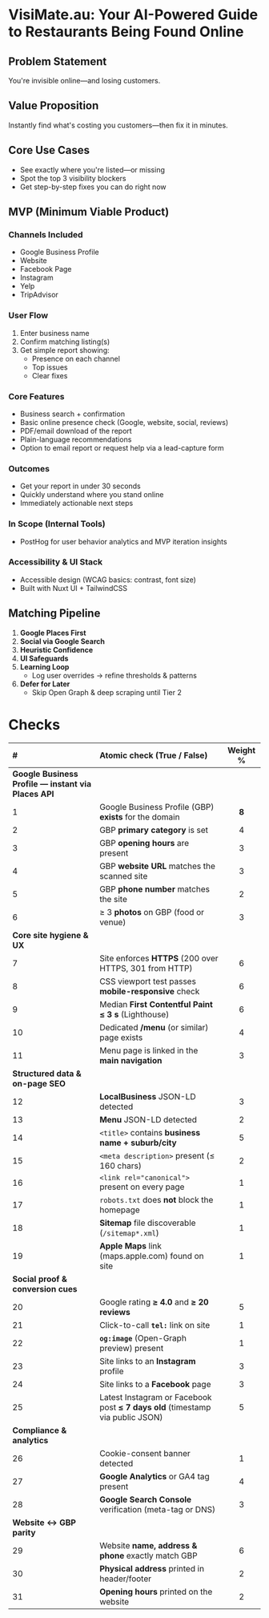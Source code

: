 # VisiMate.au: Your AI-Powered Guide to Restaurants Being Found Online

## Problem Statement

You're invisible online—and losing customers.

## Value Proposition

Instantly find what's costing you customers—then fix it in minutes.

## Core Use Cases

- See exactly where you're listed—or missing
- Spot the top 3 visibility blockers
- Get step-by-step fixes you can do right now

## MVP (Minimum Viable Product)

### Channels Included

- Google Business Profile
- Website
- Facebook Page
- Instagram
- Yelp
- TripAdvisor

### User Flow

1. Enter business name
2. Confirm matching listing(s)
3. Get simple report showing:
   - Presence on each channel
   - Top issues
   - Clear fixes

### Core Features

- Business search + confirmation
- Basic online presence check (Google, website, social, reviews)
- PDF/email download of the report
- Plain-language recommendations
- Option to email report or request help via a lead-capture form

### Outcomes

- Get your report in under 30 seconds
- Quickly understand where you stand online
- Immediately actionable next steps

### In Scope (Internal Tools)

- PostHog for user behavior analytics and MVP iteration insights

### Accessibility & UI Stack

- Accessible design (WCAG basics: contrast, font size)
- Built with Nuxt UI + TailwindCSS

## Matching Pipeline

1. **Google Places First**
2. **Social via Google Search**
3. **Heuristic Confidence**
4. **UI Safeguards**
5. **Learning Loop**
   - Log user overrides → refine thresholds & patterns
6. **Defer for Later**
   - Skip Open Graph & deep scraping until Tier 2

# Checks

| # | Atomic check (True / False) | Weight % |
|:--|:----------------------------|:--------:|
| **Google Business Profile — instant via Places API** |||
| 1 | Google Business Profile (GBP) **exists** for the domain | **8** |
| 2 | GBP **primary category** is set | 4 |
| 3 | GBP **opening hours** are present | 3 |
| 4 | GBP **website URL** matches the scanned site | 3 |
| 5 | GBP **phone number** matches the site | 2 |
| 6 | ≥ 3 **photos** on GBP (food or venue) | 3 |
| **Core site hygiene & UX** |||
| 7 | Site enforces **HTTPS** (200 over HTTPS, 301 from HTTP) | 6 |
| 8 | CSS viewport test passes **mobile-responsive** check | 6 |
| 9 | Median **First Contentful Paint ≤ 3 s** (Lighthouse) | 6 |
| 10 | Dedicated **/menu** (or similar) page exists | 4 |
| 11 | Menu page is linked in the **main navigation** | 3 |
| **Structured data & on-page SEO** |||
| 12 | **LocalBusiness** JSON-LD detected | 3 |
| 13 | **Menu** JSON-LD detected | 2 |
| 14 | `<title>` contains **business name + suburb/city** | 5 |
| 15 | `<meta description>` present (≤ 160 chars) | 2 |
| 16 | `<link rel="canonical">` present on every page | 1 |
| 17 | `robots.txt` does **not** block the homepage | 1 |
| 18 | **Sitemap** file discoverable (`/sitemap*.xml`) | 1 |
| 19 | **Apple Maps** link (maps.apple.com) found on site | 1 |
| **Social proof & conversion cues** |||
| 20 | Google rating **≥ 4.0** and **≥ 20 reviews** | 5 |
| 21 | Click-to-call **`tel:`** link on site | 1 |
| 22 | **`og:image`** (Open-Graph preview) present | 1 |
| 23 | Site links to an **Instagram** profile | 3 |
| 24 | Site links to a **Facebook** page | 3 |
| 25 | Latest Instagram or Facebook post **≤ 7 days old** (timestamp via public JSON) | 5 |
| **Compliance & analytics** |||
| 26 | Cookie-consent banner detected | 1 |
| 27 | **Google Analytics** or GA4 tag present | 4 |
| 28 | **Google Search Console** verification (meta-tag or DNS) | 3 |
| **Website ↔ GBP parity** |||
| 29 | Website **name, address & phone** exactly match GBP | 6 |
| 30 | **Physical address** printed in header/footer | 2 |
| 31 | **Opening hours** printed on the website | 2 |
